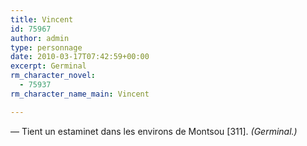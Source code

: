 ```yaml
---
title: Vincent
id: 75967
author: admin
type: personnage
date: 2010-03-17T07:42:59+00:00
excerpt: Germinal
rm_character_novel:
  - 75937
rm_character_name_main: Vincent

---
```

— Tient un estaminet dans les environs de Montsou [311]. _(Germinal.)_